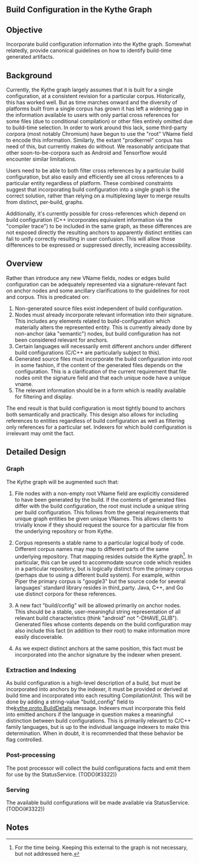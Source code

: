 ## Build Configuration in the Kythe Graph

## Objective

Incorporate build configuration information into the Kythe graph. Somewhat
relatedly, provide canonical guidelines on how to identify build-time generated
artifacts.

## Background

Currently, the Kythe graph largely assumes that it is built for a single
configuration, at a consistent revision for a particular corpus. Historically,
this has worked well. But as time marches onward and the diversity of platforms
built from a single corpus has grown it has left a widening gap in the
information available to users with only partial cross references for some files
(due to conditional compilation) or other files entirely omitted due to
build-time selection. In order to work around this lack, some third-party
corpora (most notably Chromium) have begun to use the "root" VName field to
encode this information. Similarly, the extant "prodkernel" corpus has need of
this, but currently makes do without. We reasonably anticipate that other
soon-to-be-corpora such as Android and Tensorflow would encounter similar
limitations.

Users need to be able to both filter cross references by a particular build
configuration, but also easily and efficiently see all cross references to a
particular entity regardless of platform. These combined constraints suggest
that incorporating build configuration into a single graph is the correct
solution, rather than relying on a multiplexing layer to merge results from
distinct, per-build, graphs.

Additionally, it's currently possible for cross-references which depend on build
configuration (C++ incorporates equivalent information via the "compiler trace")
to be included in the same graph, as these differences are not exposed directly
the resulting anchors to apparently distinct entities can fail to unify
correctly resulting in user confusion. This will allow those differences to be
expressed or suppressed directly, increasing accessibility.

## Overview

Rather than introduce any new VName fields, nodes or edges build configuration
can be adequately represented via a signature-relevant fact on anchor nodes and
some ancillary clarifications to the guidelines for root and corpus. This is
predicated on:

1.  Non-generated source files exist independent of build configuration.
1.  Nodes must already incorporate relevant information into their signature.
    This includes any elements related to build-configuration which materially
    alters the represented entity. This is currently already done by non-anchor
    (aka "semantic") nodes, but build configuration has not been considered
    relevant for anchors.
1.  Certain languages will necessarily emit different anchors under different
    build configurations (C/C++ are particularly subject to this).
1.  Generated source files must incorporate the build configuration into root in
    some fashion, if the content of the generated files depends on the
    configuration. This is a clarification of the current requirement that file
    nodes omit the signature field and that each unique node have a unique
    vname.
1.  The relevant information should be in a form which is readily available for
    filtering and display.

The end result is that build configuration is most tightly bound to anchors both
semantically and practically. This design also allows for including references
to entities regardless of build configuration as well as filtering only
references for a particular set. Indexers for which build configuration is
irrelevant may omit the fact.

## Detailed Design

### Graph

The Kythe graph will be augmented such that:

1.  File nodes with a non-empty root VName field are explicitly considered to
    have been generated by the build. If the contents of generated files differ
    with the build configuration, the root must include a unique string per
    build configuration. This follows from the general requirements that unique
    graph entities be given unique VNames. This allows clients to trivially know
    if they should request the source for a particular file from the underlying
    repository or from Kythe.
1.  Corpus represents a stable name to a particular logical body of code.
    Different corpus names may map to different parts of the same underlying
    repository. That mapping resides outside the Kythe graph[^1]. In particular,
    this can be used to accommodate source code which resides in a particular
    repository, but is logically distinct from the primary corpus (perhaps due
    to using a different build system). For example, within Piper the primary
    corpus is "google3" but the source code for several languages' standard
    library resides in third_party. Java, C++, and Go use distinct corpora
    for these references.

1.  A new fact "build/config" will be allowed primarily on anchor nodes. This
    should be a stable, user-meaningful string representation of all relevant
    build characteristics (think "android" not "-DHAVE_GLIB"). Generated files
    whose contents depends on the build configuration may also include this fact
    (in addition to their root) to make information more easily discoverable.

1.  As we expect distinct anchors at the same position, this fact must be
    incorporated into the anchor signature by the indexer when present.

### Extraction and Indexing

As build configuration is a high-level description of a build, but must be
incorporated into anchors by the indexer, it must be provided or derived at
build time and incorporated into each resulting CompilationUnit. This will be
done by adding a string-value "build_config" field to
the[kythe.proto.BuildDetails](https://github.com/kythe/kythe/blob/master/kythe/proto/buildinfo.proto)
message. Indexers must incorporate this field into emitted anchors if the
language in question makes a meaningful distinction between build
configurations. This is primarily relevant to C/C++ family languages, but is up
to the individual language indexers to make this determination. When in doubt,
it is recommended that these behavior be flag controlled.

### Post-processing

The post processor will collect the build configurations facts and emit them for
use by the StatusService. (TODO(#3322))

### Serving

The available build configurations will be made available via StatusService.
(TODO(#3322))

## Notes

[^1]: For the time being. Keeping this external to the graph is not necessary,
    but not addressed here.
